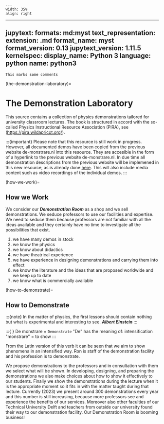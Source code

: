 
```{figure} /figures/busy.png
---
width: 35%
align: right
```
---
jupytext:
  formats: md:myst
  text_representation:
    extension: .md
    format_name: myst
    format_version: 0.13
    jupytext_version: 1.11.5
kernelspec:
  display_name: Python 3
  language: python
  name: python3
---

````{mark}
This marks some comments
````

(the-demonstration-laboratory)=

# The Demonstration Laboratory

This source contains a collection of physics demonstrations tailored for university classroom lectures. The book is structured in accord with the so-called Physics Instructional Resource Association (PIRA), see (https://pira.wildapricot.org/).

:::{important}
Please note that this resource is still work in progress. However, all documented demos have been copied from the previous website de-monstrare.nl into this resource. They are accesible in the form of a hyperlink to the previous website de-monstrare.nl. In due time all demonstration descriptions from the previous website will be implemened in this new resource, as is already done [here](5B20-01). This will also include media content such as video recordings of the individual demos.
:::

<!-- And here is a code block: -->

(how-we-work)=

## How we Work

We consider our ***Demonstration Room*** as a shop and we sell demonstrations. We seduce professors to use our facilities and expertise. We need to seduce them because professors are not familiar with all the ideas available and they certainly have no time to investigate all the possibilities that exist.

1. we have many demos in stock
2. we know the physics
3. we know about didactics
4. we have theatrical experience
5. we have experience in designing demonstrations and carrying them into effect
6. we know the literature and the ideas that are proposed worldwide and we keep up to date
7. we know what is commercially available

(how-to-demonstrate)=

## How to Demonstrate

:::{note}
In the matter of physics, the first lessons should contain nothing but what is experimental and interesting to see. ***Albert Einstein***
:::

:::{ }
De monstrare = `Demonstrate`
"De" has the meaning of: intensification
"monstrare" = to show
:::

From the Latin version of this verb it can be seen that we aim to show phenomena in an intensified way. Ron is staff of the demonstration facility and his profession is to demonstrate.

We propose demonstrations to the professors and in consultation with them we select what will be shown. In developing, designing, and preparing the demonstrations we also make choices about how to show it effectively to our students. Finally we show the demonstrations during the lecture when it is the appropriate moment so it fits in with the matter taught during that lecture.
Currently (2023) we present around 300 demonstrations every year and this number is still increasing, because more professors see and experience the benefits of our services. Moreover also other faculties of our Technical University Delft and teachers from outside our university found their way to our demonstration facility. Our Demonstration Room is booming business!
